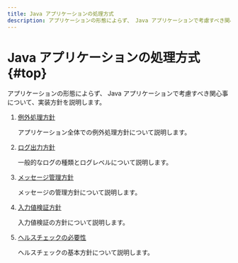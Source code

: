```yaml
---
title: Java アプリケーションの処理方式
description: アプリケーションの形態によらず、 Java アプリケーションで考慮すべき関心事について、実装方針を説明します。
---
```


# Java アプリケーションの処理方式 {#top}

アプリケーションの形態によらず、 Java アプリケーションで考慮すべき関心事について、実装方針を説明します。

1. [例外処理方針](exception-handling-policy.md)

    アプリケーション全体での例外処理方針について説明します。

1. [ログ出力方針](logging-policy.md)

    一般的なログの種類とログレベルについて説明します。

1. [メッセージ管理方針](message-management-policy.md)

    メッセージの管理方針について説明します。

1. [入力値検証方針](input-validation-policy.md)

    入力値検証の方針について説明します。

1. [ヘルスチェックの必要性](health-check-necessity.md)

    ヘルスチェックの基本方針について説明します。

